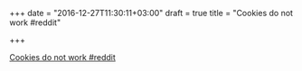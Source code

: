 +++
date = "2016-12-27T11:30:11+03:00"
draft = true
title = "Cookies do not work  #reddit"

+++

<p><a href="https://t.co/UnescvmJ2a">Cookies do not work  #reddit</a></p>
